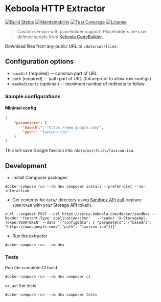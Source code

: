# Keboola HTTP Extractor
 
[![Build Status](https://travis-ci.com/keboola/http-extractor-with-placeholders.svg?branch=master)](https://travis-ci.com/keboola/http-extractor-with-placeholders)
[![Maintainability](https://api.codeclimate.com/v1/badges/43e8dd8c4f2e48165160/maintainability)](https://codeclimate.com/github/keboola/http-extractor-with-placeholders/maintainability)
[![Test Coverage](https://api.codeclimate.com/v1/badges/43e8dd8c4f2e48165160/test_coverage)](https://codeclimate.com/github/keboola/http-extractor-with-placeholders/test_coverage)
[![License](https://img.shields.io/badge/license-MIT-blue.svg)](https://github.com/keboola/http-extractor-with-placeholders/blob/master/LICENSE.md)

> Custom version with placeholder support. Placeholders are user defined scripts from [Keboola CodeBuilder](https://github.com/keboola/php-codebuilder).

Download files from any public URL to `/data/out/files`. 

## Configuration options

- `baseUrl` (required) -- common part of URL
- `path` (required) -- path part of URL (futureproof to allow row configs)
- `maxRedirects` (optional) -- maximum number of redirects to follow

### Sample configurations

#### Minimal config

```json
{
    "parameters": {
        "baseUrl": "https://www.google.com/",
        "path": "favicon.ico"
    }
}
```

This will save Google favicon into `/data/out/files/favicon.ico`. 

## Development

- Install Composer packages

```
docker-compose run --rm dev composer install --prefer-dist --no-interaction
```

- Get contents for `data/` directory using [Sandbox API call](https://developers.keboola.com/extend/common-interface/sandbox/) (replace `YOURTOKEN` with your Storage API token). 

```
curl --request POST --url https://syrup.keboola.com/docker/sandbox --header 'Content-Type: application/json'   --header 'X-StorageApi-Token:YOURTOKEN' --data '{"configData": { "parameters": {"baseUrl": "https://www.google.com/","path": "favicon.ico"}}}'
```


- Run the extractor 

```
docker-compose run --rm dev
```

### Tests
Run the complete CI build

```
docker-compose run --rm dev composer ci
```

or just the tests

```
docker-compose run --rm dev composer tests
```
